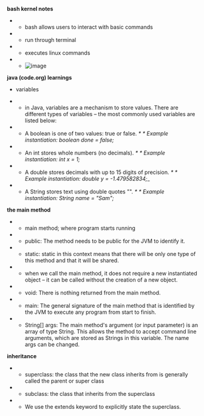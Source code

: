 **bash kernel notes**
* * bash allows users to interact with basic commands
* * run through terminal
* * executes linux commands
* * ![image](https://user-images.githubusercontent.com/89223433/187098471-0133e953-d72c-45d3-8310-b0bce451afe7.png)

**java (code.org) learnings**
* variables
* * in Java, variables are a mechanism to store values. There are different types of variables – the most commonly used variables are listed below:


* * A boolean is one of two values: true or false.
_* * Example instantiation: boolean done = false;_
* * An int stores whole numbers (no decimals).
_* * Example instantiation: int x = 1;_
* * A double stores decimals with up to 15 digits of precision.
_* * Example instantiation: double y = -1.479582834;__
* * A String stores text using double quotes "".
_* * Example instantiation: String name = "Sam";_


**the main method**

* * main method; where program starts running
* * public: The method needs to be public for the JVM to identify it.
* * static: static in this context means that there will be only one type of this method and that it will be shared.  
* * when we call the main method, it does not require a new instantiated object – it can be called without the creation of a new object.
* * void: There is nothing returned from the main method.
* * main: The general signature of the main method that is identified by the JVM to execute any program from start to finish.
* * String[] args: The main method's argument (or input parameter) is an array of type String. This allows the method to accept command line arguments, which are stored as Strings in this variable. The name args can be changed.


**inheritance**
* * superclass: the class that the new class inherits from is generally called the parent or super class

* * subclass: the class that inherits from the superclass

* * We use the extends keyword to explicitly state the superclass.
